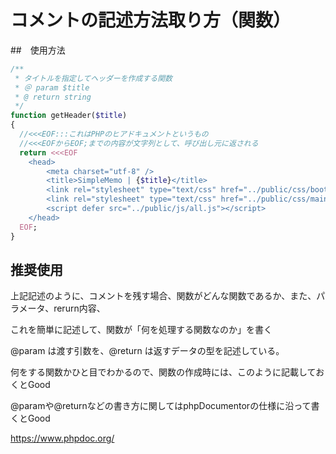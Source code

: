 # コメントの記述方法取り方（関数）

##　使用方法
```php
/**
 * タイトルを指定してヘッダーを作成する関数
 * ＠ param $title
 * @ return string
 */
function getHeader($title)
{
  //<<<EOF:::これはPHPのヒアドキュメントというもの
  //<<<EOFからEOF;までの内容が文字列として、呼び出し元に返される
  return <<<EOF
    <head>
        <meta charset="utf-8" />
        <title>SimpleMemo | {$title}</title>
        <link rel="stylesheet" type="text/css" href="../public/css/bootstrap.min.css" />
        <link rel="stylesheet" type="text/css" href="../public/css/main.css" />
        <script defer src="../public/js/all.js"></script>
    </head>
  EOF;
}
```

## 推奨使用

上記記述のように、コメントを残す場合、関数がどんな関数であるか、また、パラメータ、rerurn内容、

これを簡単に記述して、関数が「何を処理する関数なのか」を書く

@param は渡す引数を、@return は返すデータの型を記述している。

何をする関数かひと目でわかるので、関数の作成時には、このように記載しておくとGood

@paramや@returnなどの書き方に関してはphpDocumentorの仕様に沿って書くとGood

https://www.phpdoc.org/
